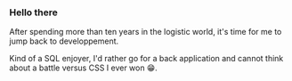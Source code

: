 ### Hello there

After spending more than ten years in the logistic world, it's time for me to jump back to developpement.

Kind of a SQL enjoyer, I'd rather go for a back application and cannot think about a battle versus CSS I ever won 😁.
